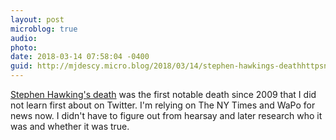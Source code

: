 ```yaml
---
layout: post
microblog: true
audio: 
photo: 
date: 2018-03-14 07:58:04 -0400
guid: http://mjdescy.micro.blog/2018/03/14/stephen-hawkings-deathhttpsnytimstkrhql.html
---
```

[Stephen Hawking's death](https://nyti.ms/2tKRHQL) was the first notable death since 2009 that I did not learn first about on Twitter. I'm relying on The NY Times and WaPo for news now. I didn't have to figure out from hearsay and later research who it was and whether it was true.
